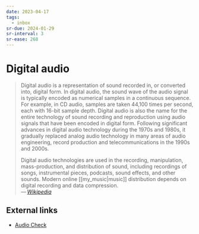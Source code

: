 ```yaml
---
date: 2023-04-17
tags:
  - inbox
sr-due: 2024-01-29
sr-interval: 3
sr-ease: 268
---
```


# Digital audio

> Digital audio is a representation of sound recorded in, or converted into,
> digital form. In digital audio, the sound wave of the audio signal is
> typically encoded as numerical samples in a continuous sequence. For example,
> in CD audio, samples are taken 44,100 times per second, each with 16-bit
> sample depth. Digital audio is also the name for the entire technology of
> sound recording and reproduction using audio signals that have been encoded in
> digital form. Following significant advances in digital audio technology
> during the 1970s and 1980s, it gradually replaced analog audio technology in
> many areas of audio engineering, record production and telecommunications in
> the 1990s and 2000s.
>
> Digital audio technologies are used in the recording, manipulation,
> mass-production, and distribution of sound, including recordings of songs,
> instrumental pieces, podcasts, sound effects, and other sounds. Modern online
> [[my_music|music]] distribution depends on digital recording and data
> compression.\
> — <cite>[Wikipedia](https://en.wikipedia.org/wiki/Digital_audio)</cite>

## External links

- [Audio Check](https://www.audiocheck.net/audiofrequencysignalgenerator_sinetone.php)
